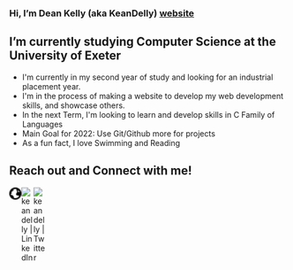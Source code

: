 ### Hi, I’m Dean Kelly (aka KeanDelly) [website]

## I’m currently studying Computer Science at the University of Exeter
   - I'm currently in my second year of study and looking for an industrial placement year.
   - I'm in the process of making a website to develop my web development skills, and showcase others.
   - In the next Term, I'm looking to learn and develop skills in C Family of Languages
   - Main Goal for 2022: Use Git/Github more for projects
   - As a fun fact, I love Swimming and Reading
   
## Reach out and Connect with me!
[<img align="left" alt="keandelly.com" width="22px" src="https://raw.githubusercontent.com/iconic/open-iconic/master/svg/globe.svg" />][website]
[<img align="left" alt="keandelly | LinkedIn" width="22px" src="https://cdn.jsdelivr.net/npm/simple-icons@v3/icons/linkedin.svg" />][linkedin]
[<img align="left" alt="keandelly | Twitter" width="22px" src="https://cdn.jsdelivr.net/npm/simple-icons@v3/icons/twitter.svg" />][twitter]

[website]: https://keandelly.com
[twitter]: https://twitter.com/KeanDelly
[linkedin]: https://www.linkedin.com/in/dean-kelly-09ab98222/

<!---
KeanDelly/KeanDelly is a ✨ special ✨ repository because its `README.md` (this file) appears on your GitHub profile.
You can click the Preview link to take a look at your changes.
--->

